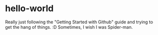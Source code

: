 # hello-world
Really just following the "Getting Started with Github" guide and trying to get the hang of things. :D
Sometimes, I wish I was Spider-man.
